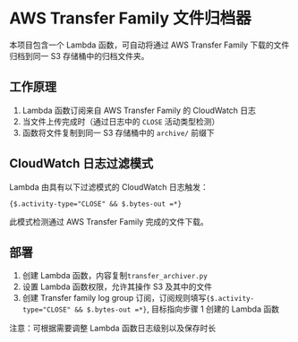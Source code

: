 

# AWS Transfer Family 文件归档器

本项目包含一个 Lambda 函数，可自动将通过 AWS Transfer Family 下载的文件归档到同一 S3 存储桶中的归档文件夹。

## 工作原理

1. Lambda 函数订阅来自 AWS Transfer Family 的 CloudWatch 日志
2. 当文件上传完成时（通过日志中的 `CLOSE` 活动类型检测）
3. 函数将文件复制到同一 S3 存储桶中的 `archive/` 前缀下

## CloudWatch 日志过滤模式

Lambda 由具有以下过滤模式的 CloudWatch 日志触发：

```
{$.activity-type="CLOSE" && $.bytes-out =*}
```

此模式检测通过 AWS Transfer Family 完成的文件下载。

## 部署

1. 创建 Lambda 函数，内容复制`transfer_archiver.py`
2. 设置 Lambda 函数权限，允许其操作 S3 及其中的文件
3. 创建 Transfer family log group 订阅，订阅规则填写`{$.activity-type="CLOSE" && $.bytes-out =*}`, 目标指向步骤 1 创建的 Lambda 函数

注意：可根据需要调整 Lambda 函数日志级别以及保存时长


